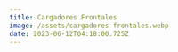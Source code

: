 ```yaml
---
title: Cargadores Frontales
image: /assets/cargadores-frontales.webp
date: 2023-06-12T04:18:00.725Z
---
```


